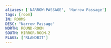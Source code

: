 ```yaml
---
aliases: ['NARROW-PASSAGE', 'Narrow Passage']
tags: [room]
IN: ROOMS
DESC: "Narrow Passage"
NORTH: ROUND-ROOM
SOUTH: MIRROR-ROOM-2
FLAGS: ['RLANDBIT']
---
```

